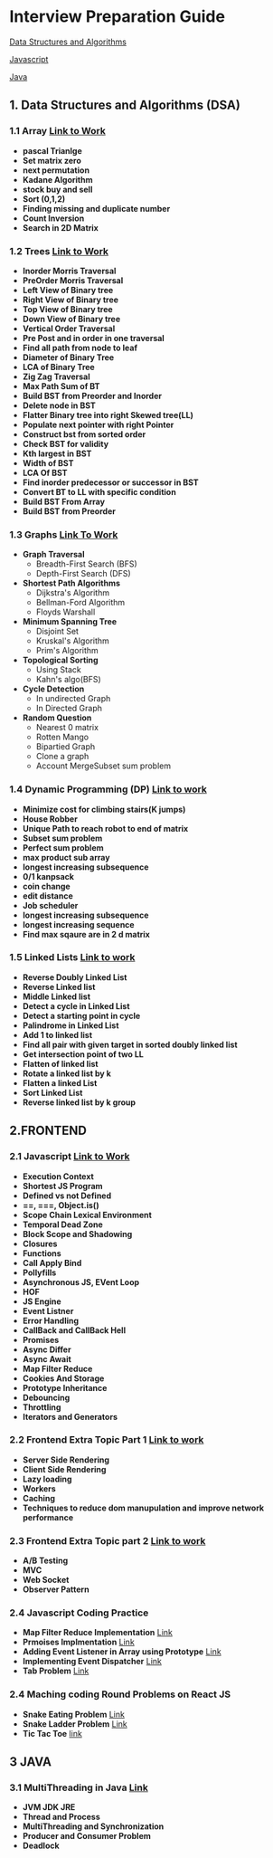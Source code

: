 # Interview Preparation Guide
[Data Structures and Algorithms](#Data-Structures-and-Algorithms)

[Javascript](#Javascript)

[Java](#Java)
<a name="Data-Structures-and-Algorithms"></a>
## 1. Data Structures and Algorithms (DSA)

### 1.1 Array [Link to Work](https://dorian-helicopter-7f2.notion.site/Array-99f66dcc165f4ad0aff3feae12e82fbf?pvs=74)
- **pascal Trianlge**
- **Set matrix zero**
- **next permutation**
- **Kadane Algorithm**
- **stock buy and sell**
- **Sort (0,1,2)**
- **Finding missing and duplicate number**
- **Count Inversion**
- **Search in 2D Matrix**
  
### 1.2 Trees [Link to Work](https://dorian-helicopter-7f2.notion.site/Tree-65d8225f25804a8987aafd9533eed37f)
- **Inorder Morris Traversal**
- **PreOrder Morris Traversal**
- **Left View of Binary tree**
- **Right View of Binary tree**
- **Top View of Binary tree**
- **Down View of Binary tree**
- **Vertical Order Traversal**
- **Pre Post and in order in one traversal**
- **Find all path from node to leaf**
- **Diameter of Binary Tree**
- **LCA of Binary Tree**
- **Zig Zag Traversal**
- **Max Path Sum of BT**
- **Build BST from Preorder and Inorder**
- **Delete node in BST**
- **Flatter Binary tree into right Skewed tree(LL)**
- **Populate next pointer with right Pointer**
- **Construct bst from sorted order**
- **Check BST for validity**
- **Kth largest in BST**
- **Width of BST**
- **LCA Of BST**
- **Find inorder predecessor or successor in BST**
- **Convert BT to LL with specific condition**
- **Build BST From Array**
- **Build BST from Preorder**


### 1.3 Graphs [Link To Work](https://www.notion.so/Graph-4f204e55d28244cd934367baf72c024a#937dc1195f6544b5ad15a5bb0d09bc7b)
- **Graph Traversal**
  - Breadth-First Search (BFS)
  - Depth-First Search (DFS)
- **Shortest Path Algorithms**
  - Dijkstra's Algorithm
  - Bellman-Ford Algorithm
  - Floyds Warshall
- **Minimum Spanning Tree**
  - Disjoint Set  
  - Kruskal's Algorithm
  - Prim's Algorithm
- **Topological Sorting**
    - Using Stack
    - Kahn's algo(BFS)
- **Cycle Detection**
  - In undirected Graph
  - In Directed Graph
- **Random Question**
  - Nearest 0 matrix
  - Rotten Mango
  - Bipartied Graph
  - Clone a graph
  - Account MergeSubset sum problem


### 1.4 Dynamic Programming (DP) [Link to work](https://dorian-helicopter-7f2.notion.site/DP-c9d3f3a275284ee6a7c3a429a03aaf82)
- **Minimize cost for climbing stairs(K jumps)**
- **House Robber**
- **Unique Path to reach robot to end of matrix**
- **Subset sum problem**
- **Perfect sum problem**
- **max product sub array**
- **longest increasing subsequence**
- **0/1 kanpsack**
- **coin change**
- **edit distance**
- **Job scheduler**
- **longest increasing subsequence**
- **longest increasing sequence**
- **Find max sqaure are in 2 d matrix**

### 1.5 Linked Lists [Link to work](https://dorian-helicopter-7f2.notion.site/Linked-List-56d46e576ce74399b3e98061dc171561?pvs=74)
- **Reverse Doubly Linked List**
- **Reverse Linked list**
- **Middle Linked list**
- **Detect a cycle in Linked List**
- **Detect a starting point in cycle**
- **Palindrome in Linked List**
- **Add 1 to linked list**
- **Find all pair with given target in sorted doubly linked list**
- **Get intersection point of two LL**
- **Flatten of linked list**
- **Rotate a linked list by k**
- **Flatten a linked List**
- **Sort Linked List**
- **Reverse linked list by k group**

## 2.FRONTEND

<a name="Javascript"></a>
### 2.1 Javascript [Link to Work](https://dorian-helicopter-7f2.notion.site/Javascript-f3b73f7d5f1943c8bac148e441fa6091)
- **Execution Context**
- **Shortest JS Program**
- **Defined vs not Defined**
- **==, ===, Object.is()**
- **Scope Chain Lexical Environment**
- **Temporal Dead Zone**
- **Block Scope and Shadowing**
- **Closures**
- **Functions**
- **Call Apply Bind**
- **Pollyfills**
- **Asynchronous JS, EVent Loop**
- **HOF**
- **JS Engine**
- **Event Listner**
- **Error Handling**
- **CallBack and CallBack Hell**
- **Promises**
- **Async Differ**
- **Async Await**
- **Map Filter Reduce**
- **Cookies And Storage**
- **Prototype Inheritance**
- **Debouncing**
- **Throttling**
- **Iterators and Generators**
### 2.2 Frontend Extra Topic Part 1 [Link to work](https://www.notion.so/Frontend-Additional-Topic-Part-2-cc9b4b4dc9104de49626cb21f2b1011f)
- **Server Side Rendering**
- **Client Side Rendering**
- **Lazy loading**
- **Workers**
- **Caching**
- **Techniques to reduce dom manupulation and improve network performance**
### 2.3 Frontend Extra Topic part 2 [Link to work](https://www.notion.so/Frontend-Additional-Topic-Part1-b588ae1884d74364a0cec3869dec9d83)
- **A/B Testing**
- **MVC**
- **Web Socket**
- **Observer Pattern**
### 2.4 Javascript Coding Practice
- **Map Filter Reduce Implementation** [Link](https://codesandbox.io/p/sandbox/array-map-qddysz)
- **Prmoises Implmentation**  [Link](https://codesandbox.io/p/sandbox/promise-impl-wwwpwp)
- **Adding Event Listener in Array using Prototype**  [Link](https://codesandbox.io/p/sandbox/adding-event-listener-in-array-sl2p67)
- **Implementing Event Dispatcher**  [Link](https://codesandbox.io/p/sandbox/implement-eventdispatcher-class-mqgxkw)
- **Tab Problem**  [Link](https://codesandbox.io/p/sandbox/tab-problem-1-yh9dg6)

### 2.4 Maching coding Round Problems on React JS
- **Snake Eating Problem** [Link](https://github.com/TanuAgrawal123/Game_Platform_Frontend_practice/tree/main/src/SnakeEat)
- **Snake Ladder Problem** [Link](https://github.com/TanuAgrawal123/Game_Platform_Frontend_practice/tree/main/src/SnakeAndLadder)
- **Tic Tac Toe** [link](https://github.com/TanuAgrawal123/Game_Platform_Frontend_practice/tree/main/src/TicTacToe)

<a name="Java"></a>
## 3 JAVA
### 3.1 MultiThreading in Java [Link](https://dorian-helicopter-7f2.notion.site/Multithreading-in-Java-999b6f6957c249d6be3000fbacfe7207?pvs=74)
- **JVM JDK JRE**
- **Thread and Process**
- **MultiThreading and Synchronization**
- **Producer and Consumer Problem**
- **Deadlock**

